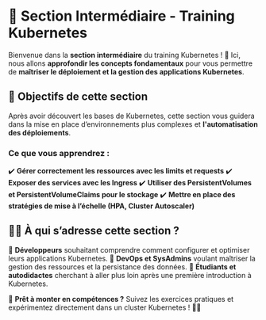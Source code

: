 # 🚀 Section Intermédiaire - Training Kubernetes

Bienvenue dans la **section intermédiaire** du training Kubernetes ! 🎯 Ici,
nous allons **approfondir les concepts fondamentaux** pour vous permettre de
**maîtriser le déploiement et la gestion des applications Kubernetes**.

## 🎯 Objectifs de cette section

Après avoir découvert les bases de Kubernetes, cette section vous guidera dans
la mise en place d’environnements plus complexes et **l'automatisation des
déploiements**.

### Ce que vous apprendrez :

✔️ **Gérer correctement les ressources avec les limits et requests**
✔️ **Exposer des services avec les Ingress**
✔️ **Utiliser des PersistentVolumes et PersistentVolumeClaims pour le stockage**
✔️ **Mettre en place des stratégies de mise à l’échelle (HPA, Cluster
Autoscaler)**

## 👨‍💻 À qui s’adresse cette section ?

🔹 **Développeurs** souhaitant comprendre comment configurer et optimiser leurs
applications Kubernetes.
🔹 **DevOps et SysAdmins** voulant maîtriser la gestion des ressources et la
persistance des données.
🔹 **Étudiants et autodidactes** cherchant à aller plus loin après une première
introduction à Kubernetes.

🚀 **Prêt à monter en compétences ?** Suivez les exercices pratiques et
expérimentez directement dans un cluster Kubernetes ! 🎯🔥